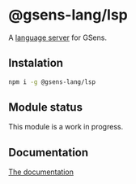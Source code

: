 # @gsens-lang/lsp

A [language server](https://microsoft.github.io/language-server-protocol/) for GSens.

## Instalation

```bash
npm i -g @gsens-lang/lsp
```

## Module status

This module is a work in progress.

## Documentation

[The documentation](https://github.com/darquezt/gsens-lang#readme)

